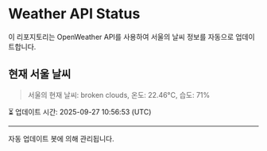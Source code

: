 
# Weather API Status

이 리포지토리는 OpenWeather API를 사용하여 서울의 날씨 정보를 자동으로 업데이트합니다.

## 현재 서울 날씨
> 서울의 현재 날씨: broken clouds, 온도: 22.46°C, 습도: 71%

⏳ 업데이트 시간: 2025-09-27 10:56:53 (UTC)

---
자동 업데이트 봇에 의해 관리됩니다.
